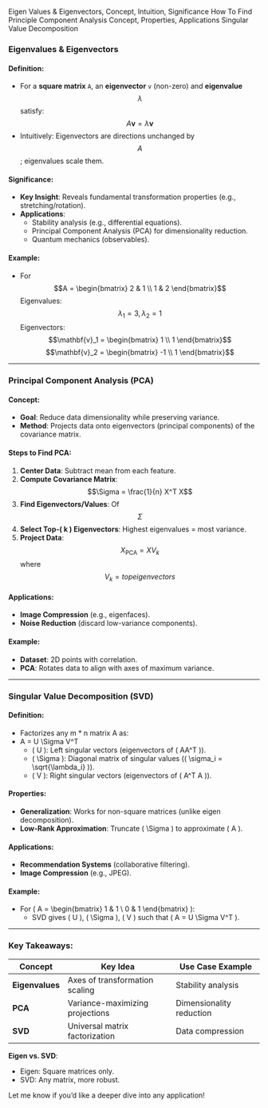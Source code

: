 Eigen Values & Eigenvectors, Concept, Intuition, Significance
How To Find Principle Component Analysis
Concept, Properties, Applications
Singular Value Decomposition

### **Eigenvalues & Eigenvectors**  
#### **Definition**:
- For a **square matrix** `A`, an **eigenvector** `v` (non-zero) and **eigenvalue** $$\lambda$$ satisfy:
   $$A\mathbf{v} = \lambda \mathbf{v}$$
- Intuitively: Eigenvectors are directions unchanged by $$ A $$; eigenvalues scale them.

#### **Significance**:
- **Key Insight**: Reveals fundamental transformation properties (e.g., stretching/rotation).  
- **Applications**:  
  - Stability analysis (e.g., differential equations).  
  - Principal Component Analysis (PCA) for dimensionality reduction.  
  - Quantum mechanics (observables).  

#### **Example**:
- For $$A = \begin{bmatrix} 2 & 1 \\ 1 & 2 \end{bmatrix}$$
Eigenvalues: $$\lambda_1 = 3, \lambda_2 = 1$$ 
Eigenvectors: $$\mathbf{v}_1 = \begin{bmatrix} 1 \\ 1 \end{bmatrix}$$ $$\mathbf{v}_2 = \begin{bmatrix} -1 \\ 1 \end{bmatrix}$$

---

### **Principal Component Analysis (PCA)**  
#### **Concept**:  
- **Goal**: Reduce data dimensionality while preserving variance.  
- **Method**: Projects data onto eigenvectors (principal components) of the covariance matrix.  

#### **Steps to Find PCA**:  
1. **Center Data**: Subtract mean from each feature.  
2. **Compute Covariance Matrix**: $$\Sigma = \frac{1}{n} X^T X$$  
3. **Find Eigenvectors/Values**: Of $$\Sigma$$  
4. **Select Top-\( k \) Eigenvectors**: Highest eigenvalues = most variance.  
5. **Project Data**: $$X_{\text{PCA}} = X V_k $$where $$V_k = top eigenvectors$$
#### **Applications**:  
- **Image Compression** (e.g., eigenfaces).  
- **Noise Reduction** (discard low-variance components).  

#### **Example**:  
- **Dataset**: 2D points with correlation.  
- **PCA**: Rotates data to align with axes of maximum variance.  

---

### **Singular Value Decomposition (SVD)**  
#### **Definition**:  
- Factorizes any m * n matrix A as:
- A = U \Sigma V^T
  - \( U \): Left singular vectors (eigenvectors of \( AA^T \)).  
  - \( \Sigma \): Diagonal matrix of singular values (\( \sigma_i = \sqrt{\lambda_i} \)).  
  - \( V \): Right singular vectors (eigenvectors of \( A^T A \)).  

#### **Properties**:  
- **Generalization**: Works for non-square matrices (unlike eigen decomposition).  
- **Low-Rank Approximation**: Truncate \( \Sigma \) to approximate \( A \).  

#### **Applications**:  
- **Recommendation Systems** (collaborative filtering).  
- **Image Compression** (e.g., JPEG).  

#### **Example**:  
- For \( A = \begin{bmatrix} 1 & 1 \\ 0 & 1 \end{bmatrix} \):  
  - SVD gives \( U \), \( \Sigma \), \( V \) such that \( A = U \Sigma V^T \).  

---
### **Key Takeaways**:  
| Concept         | Key Idea                        | Use Case Example         |
| --------------- | ------------------------------- | ------------------------ |
| **Eigenvalues** | Axes of transformation scaling  | Stability analysis       |
| **PCA**         | Variance-maximizing projections | Dimensionality reduction |
| **SVD**         | Universal matrix factorization  | Data compression         |

**Eigen vs. SVD**:
- Eigen: Square matrices only.
- SVD: Any matrix, more robust.

Let me know if you’d like a deeper dive into any application!